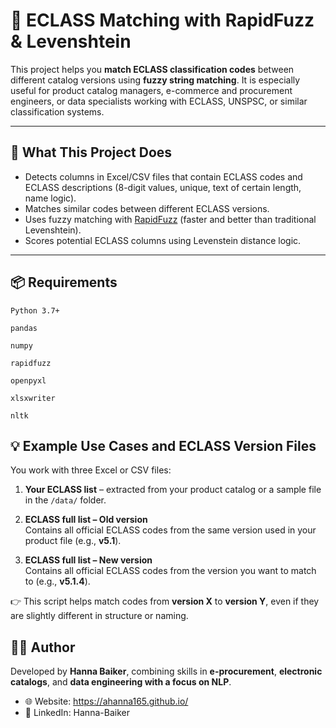 # 🧠 ECLASS Matching with RapidFuzz & Levenshtein

This project helps you **match ECLASS classification codes** between different catalog versions using **fuzzy string matching**. It is especially useful for product catalog managers, e-commerce and procurement engineers, or data specialists working with ECLASS, UNSPSC, or similar classification systems.

---

## 📌 What This Project Does

- Detects columns in Excel/CSV files that contain ECLASS codes and ECLASS descriptions (8-digit values, unique, text of certain length, name logic).
- Matches similar codes between different ECLASS versions.
- Uses fuzzy matching with [RapidFuzz](https://github.com/maxbachmann/RapidFuzz) (faster and better than traditional Levenshtein).
- Scores potential ECLASS columns using Levenstein distance logic.

---

## 📦 Requirements

    Python 3.7+

    pandas

    numpy

    rapidfuzz

    openpyxl

    xlsxwriter

    nltk
    
## 💡 Example Use Cases and ECLASS Version Files

You work with three Excel or CSV files:

1. **Your ECLASS list** – extracted from your product catalog or a sample file in the `/data/` folder.

2. **ECLASS full list – Old version**  
   Contains all official ECLASS codes from the same version used in your product file (e.g., **v5.1**).

3. **ECLASS full list – New version**  
   Contains all official ECLASS codes from the version you want to match to (e.g., **v5.1.4**).

👉 This script helps match codes from **version X** to **version Y**, even if they are slightly different in structure or naming.

## 👩‍💻 Author

Developed by **Hanna Baiker**, combining skills in **e-procurement**, **electronic catalogs**, and **data engineering with a focus on NLP**.

- 🌐 Website: https://ahanna165.github.io/
- 🔗 LinkedIn: Hanna-Baiker



